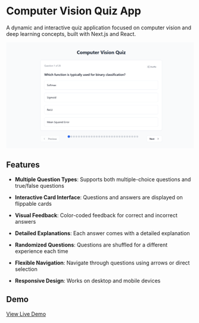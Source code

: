 # Computer Vision Quiz App

A dynamic and interactive quiz application focused on computer vision and deep learning concepts, built with Next.js and React.

![Computer Vision Quiz App](public/quizApp.png)

## Features

- **Multiple Question Types**: Supports both multiple-choice questions and true/false questions
- **Interactive Card Interface**: Questions and answers are displayed on flippable cards
- **Visual Feedback**: Color-coded feedback for correct and incorrect answers
- **Detailed Explanations**: Each answer comes with a detailed explanation
- **Randomized Questions**: Questions are shuffled for a different experience each time
- **Flexible Navigation**: Navigate through questions using arrows or direct selection

- **Responsive Design**: Works on desktop and mobile devices

## Demo

[View Live Demo](https://v0-computer-vision-quiz-app.vercel.app/)

